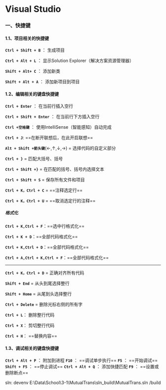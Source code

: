 # Visual Studio

### 一、快捷键

#### 1.1、**项目相关的快捷键**

**`Ctrl + Shift + B`** ： 生成项目

**`Ctrl + Alt + L`** ： 显示Solution Explorer（解决方案资源管理器）

**`Shift + Alt+ C`** ： 添加新类

**`Shift + Alt + A`** ： 添加新项目到项目

#### 1.2、**编辑相关的键盘快捷键**

**`Ctrl + Enter`** ： 在当前行插入空行

**`Ctrl + Shift + Enter`** ： 在当前行下方插入空行

**`Ctrl +空格键`** ： 使用IntelliSense（智能感知）自动完成

**`Ctrl + J`**: ==在断开联想后，在此开启联想==

**`Alt + Shift +箭头键`**(←,↑,↓,→) = 选择代码的自定义部分

**`Ctrl + }`** = 匹配大括号、括号

**`Ctrl + Shift +}`** = 在匹配的括号、括号内选择文本

**`Ctrl + Shift + S`** = 保存所有文件和项目

**`Ctrl + K，Ctrl + C`** = ==注释选定行==

**`Ctrl + K，Ctrl + U`** = ==取消选定行的注释==

##### 格式化

**`Ctrl + K,Ctrl + F`**：==选中行格式化==

**`Ctrl + K + D`**：==全部代码格式化==

**`Ctrl + K,Ctrl + D`**：==全部代码格式化==

**`Ctrl + A,Ctrl + K,Ctrl + F`**：==全部代码格式化==

---

**`Ctrl + K，Ctrl + D`** = 正确对齐所有代码

**`Shift + End`** = 从头到尾选择整行

**`Shift + Home`** = 从尾到头选择整行

**`Ctrl + Delete`** = 删除光标右侧的所有字

**`Ctrl + L`**： 删除整行代码 

**`Ctrl + X`**： 剪切整行代码 

**`Ctrl + H`**： ==替换内容==

#### 1.3、调试相关的键盘快捷键

**`Ctrl + Alt + P`** ： 附加到进程
**`F10`** ： ==调试单步执行==
**`F5`** ： ==开始调试==
**`Shift + F5`** ： ==停止调试==
**`Ctrl + Alt + Q`** ： 添加快捷匹配
**`F9`** ： ==设置或删除断点==





sln: devenv E:\Data\School\3-1\MutualTrans\sln_build\MutualTrans.sln /build
